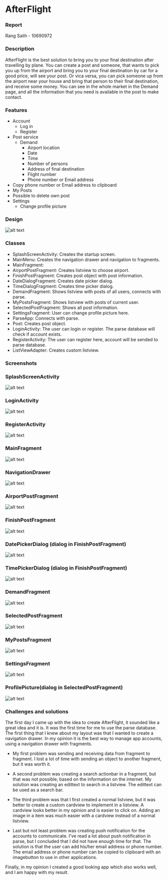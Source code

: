 # AfterFlight
### Report
Rang Salih - 10690972

### Description
AfterFlight is the best solution to bring you to your final destination after travelling by plane. 
You can create a post and someone, that wants to pick you up from the airport and bring you to your final destination by car for a good price, will see your post.
Or vica versa, you can pick someone up from the airport near your house and bring that person to their final destination, and receive some money.
You can see in the whole market in the Demand page, and all the information that you need is available in the post to make contact.

### Features
* Account
  * Log in
  * Register
* Post service
  * Demand
  	* Airport location
  	* Date
  	* Time
  	* Number of persons
  	* Address of final destination
	* Flight number
	* Phone number or Email address
* Copy phone number or Email address to clipboard
* My Posts
 * Possible to delete own post
* Settings 
  * Change profile picture

### Design
![alt text](https://github.com/Rang92/AfterFlight/blob/master/doc/AfterFlightClasses.png?raw=true "Click to zoom")

### Classes
* SplashScreenActivity: Creates the startup screen. 
* MainMenu: Creates the navigation drawer and navigation to fragments.
 * MainFragment:
 * AirportPostFragment: Creates listview to choose airport.
 * FinishPostFragment: Creates post object with post information.
 * DateDialogFragment: Creates date picker dialog.
 * TimeDialogFragment: Creates time picker dialog.
 * DemandFragment: Shows listview with posts of all users, connects with parse.
 * MyPostsFragment: Shows listview with posts of current user.
 * SelectedPostFragment: Shows all post information.
 * SettingsFragment: User can change profile picture here.
* ParseApp: Connects with parse.
* Post: Creates post object.
* LoginActivity: The user can login or register. The parse database will check if account exists.
* RegisterActivity: The user can register here, account will be sended to parse database.
* ListViewAdapter: Creates custom listview.

### Screenshots
### SplashScreenActivity
![alt text](https://github.com/Rang92/AfterFlight/blob/master/doc/SplashScreenActivity.png?raw=true "Click to zoom")

### LoginActivity
![alt text](https://github.com/Rang92/AfterFlight/blob/master/doc/LoginActivity.png?raw=true "Click to zoom")

### RegisterActivity
![alt text](https://github.com/Rang92/AfterFlight/blob/master/doc/RegisterActivity.png?raw=true "Click to zoom")

### MainFragment
![alt text](https://github.com/Rang92/AfterFlight/blob/master/doc/MainFragment.png?raw=true "Click to zoom")

### NavigationDrawer
![alt text](https://github.com/Rang92/AfterFlight/blob/master/doc/NavigationDrawer.png?raw=true "Click to zoom")

### AirportPostFragment
![alt text](https://github.com/Rang92/AfterFlight/blob/master/doc/AirportPostFragment.png?raw=true "Click to zoom")

### FinishPostFragment
![alt text](https://github.com/Rang92/AfterFlight/blob/master/doc/FinishPostFragmentNew.png?raw=true "Click to zoom")

### DatePickerDialog (dialog in FinishPostFragment)
![alt text](https://github.com/Rang92/AfterFlight/blob/master/doc/DatePickerDialog.png?raw=true "Click to zoom")

### TimePickerDialog (dialog in FinishPostFragment)
![alt text](https://github.com/Rang92/AfterFlight/blob/master/doc/TimePickerDialog.png?raw=true "Click to zoom")

### DemandFragment
![alt text](https://github.com/Rang92/AfterFlight/blob/master/doc/DemandFragment.png?raw=true "Click to zoom")

### SelectedPostFragment
![alt text](https://github.com/Rang92/AfterFlight/blob/master/doc/SelectedPostFragment.png?raw=true "Click to zoom")

### MyPostsFragment
![alt text](https://github.com/Rang92/AfterFlight/blob/master/doc/MyPostsFragment.png?raw=true "Click to zoom")

### SettingsFragment
![alt text](https://github.com/Rang92/AfterFlight/blob/master/doc/SettingsFragment.png?raw=true "Click to zoom")

### ProfilePicture(dialog in SelectedPostFragment)
![alt text](https://github.com/Rang92/AfterFlight/blob/master/doc/ProfilePicture.png?raw=true "Click to zoom")


### Challenges and solutions
The first day I came up with the idea to create AfterFlight, it sounded like a great idea and it is.
It was the first time for me to use the parse database.
The first thing that I knew about my layout was that I wanted to create a navigation drawer.
In my opinion it is the best way to manage app accounts, using a navigation drawer with fragments.

* My first problem was sending and receiving data from fragment to fragment. 
I lost a lot of time with sending an object to another fragment, but it was worth it.

* A second problem was creating a search actionbar in a fragment, but that was not possible; based on the information on the internet.
My solution was creating an edittext to search in a listview. The edittext can be used as a search bar.

* The third problem was that I first created a normal listview, but it was better to create a custom cardview to implement in a listview.
A cardview looks better in my opinion and is easier to click on. Adding an image in a item was much easier with a cardview instead of a normal listview.

* Last but not least problem was creating push notification for the accounts to communicate.
I've read a lot about push notification in parse, but I concluded that I did not have enough time for that.
The solution is that the user can add his/her email address or phone number. The email address or phone number can be copied to clipboard with an imagebutton to use in other applications.

Finally, in my opinion I created a good looking app which also works well, and I am happy with my result.














